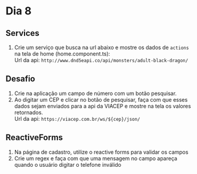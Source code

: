 # Dia 8

## Services

1. Crie um serviço que busca na url abaixo e mostre os dados de `actions` na tela de home (home.component.ts): <br/>
Url da api: `http://www.dnd5eapi.co/api/monsters/adult-black-dragon/`

## Desafio 

1. Crie na aplicação um campo de número com um botão pesquisar.
2. Ao digitar um CEP e clicar no botão de pesquisar, faça com que esses dados sejam enviados para a api da VIACEP e mostre na tela os valores retornados. <br/>
Url da api: `https://viacep.com.br/ws/${cep}/json/`

## ReactiveForms

1. Na página de cadastro, utilize o reactive forms para validar os campos
2. Crie um regex e faça com que uma mensagem no campo apareça quando o usuário digitar o telefone inválido
